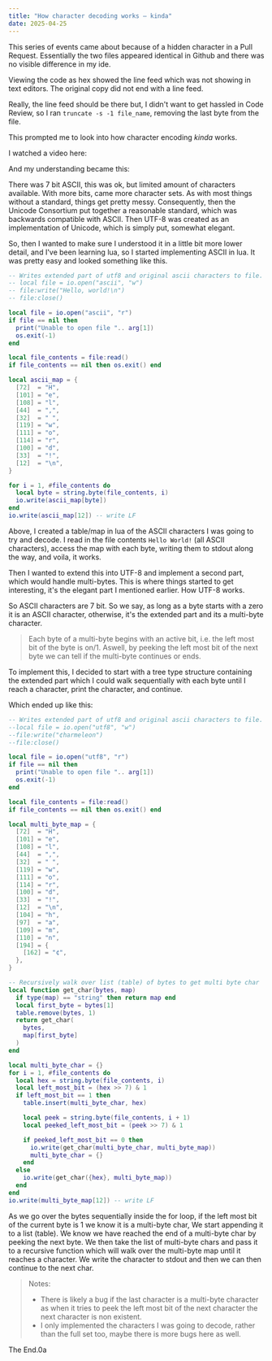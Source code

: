 ```yaml
---
title: "How character decoding works — kinda"
date: 2025-04-25
---
```


This series of events came about because of a hidden character in a Pull Request. Essentially the two files appeared identical in Github and there was no visible difference in my ide.

Viewing the code as hex showed the line feed which was not showing in text editors. The original copy did not end with a line feed. 

Really, the line feed should be there but, I didn't want to get hassled in Code Review, so I ran `truncate -s -1 file_name`, removing the last byte from the file.

This prompted me to look into how character encoding *kinda* works.

I watched a video here: [](https://www.youtube.com/watch?v=MijmeoH9LT4&t=73s)

And my understanding became this: 

There was 7 bit ASCII, this was ok, but limited amount of characters available. With more bits, came more character sets. As with most things without a standard, things get pretty messy. Consequently, then the Unicode Consortium put together a reasonable standard, which was backwards compatible with ASCII. Then UTF-8 was created as an implementation of Unicode, which is simply put, somewhat elegant.

So, then I wanted to make sure I understood it in a little bit more lower detail, and I've been learning lua, so I started implementing ASCII in lua. It was pretty easy and looked something like this.

```lua
-- Writes extended part of utf8 and original ascii characters to file. UNCOMMENT TO CREATE THE FILE
-- local file = io.open("ascii", "w")
-- file:write("Hello, world!\n")
-- file:close()

local file = io.open("ascii", "r")
if file == nil then
  print("Unable to open file ".. arg[1])
  os.exit(-1)
end

local file_contents = file:read()
if file_contents == nil then os.exit() end

local ascii_map = {
  [72]  = "H",
  [101] = "e",
  [108] = "l",
  [44]  = ",",
  [32]  = " ",
  [119] = "w",
  [111] = "o",
  [114] = "r",
  [100] = "d",
  [33]  = "!",
  [12]  = "\n",
}

for i = 1, #file_contents do
  local byte = string.byte(file_contents, i)
  io.write(ascii_map[byte])
end
io.write(ascii_map[12]) -- write LF
```

Above, I created a table/map in lua of the ASCII characters I was going to try and decode. 
I read in the file contents `Hello World!` (all ASCII characters), access the map with each byte,
 writing them to stdout along the way, and voila, it works.

Then I wanted to extend this into UTF-8 and implement a second part, which would handle multi-bytes. This is where things started to get interesting, it's the elegant part I mentioned earlier. How UTF-8 works.

So ASCII characters are 7 bit. So we say, as long as a byte starts with a zero it is an ASCII character, otherwise, it's the extended part and its a multi-byte character.

> Each byte of a multi-byte begins with an active bit, i.e. the left most bit of the byte is on/1. Aswell, by peeking the left most bit of the next byte we can tell if the multi-byte continues or ends.

To implement this, I decided to start with a tree type structure containing the extended part which I could walk sequentially with each byte until I reach a character, print the character, and continue.

Which ended up like this:

```lua
-- Writes extended part of utf8 and original ascii characters to file. UNCOMMENT TO CREATE THE FILE
--local file = io.open("utf8", "w")
--file:write("¢harmeleon")
--file:close()

local file = io.open("utf8", "r")
if file == nil then
  print("Unable to open file ".. arg[1])
  os.exit(-1)
end

local file_contents = file:read()
if file_contents == nil then os.exit() end

local multi_byte_map = {
  [72]  = "H",
  [101] = "e",
  [108] = "l",
  [44]  = ",",
  [32]  = " ",
  [119] = "w",
  [111] = "o",
  [114] = "r",
  [100] = "d",
  [33]  = "!",
  [12]  = "\n",
  [104] = "h",
  [97]  = "a",
  [109] = "m",
  [110] = "n",
  [194] = {
    [162] = "¢",
  },
}

-- Recursively walk over list (table) of bytes to get multi byte char
local function get_char(bytes, map)
  if type(map) == "string" then return map end
  local first_byte = bytes[1]
  table.remove(bytes, 1)
  return get_char(
    bytes,
    map[first_byte]
  )
end

local multi_byte_char = {}
for i = 1, #file_contents do
  local hex = string.byte(file_contents, i)
  local left_most_bit = (hex >> 7) & 1
  if left_most_bit == 1 then
    table.insert(multi_byte_char, hex)

    local peek = string.byte(file_contents, i + 1)
    local peeked_left_most_bit = (peek >> 7) & 1

    if peeked_left_most_bit == 0 then
      io.write(get_char(multi_byte_char, multi_byte_map))
      multi_byte_char = {}
    end
  else
    io.write(get_char({hex}, multi_byte_map))
  end
end
io.write(multi_byte_map[12]) -- write LF

```

As we go over the bytes sequentially inside the for loop, if the left most bit of the current byte is 1 we know it is a multi-byte char, We start appending it to a list (table). We know we have reached the end of a multi-byte char by peeking the next byte. We then take the list of multi-byte chars and pass it to a recursive function which will walk over the multi-byte map until it reaches a character. We write the character to stdout and then we can then continue to the next char.

> Notes: 
> - There is likely a bug if the last character is a multi-byte character as when it tries to peek the left most bit of the next character the next character is non existent.
> - I only implemented the characters I was going to decode, rather than the full set too, maybe there is more bugs here as well.

The End.0a

